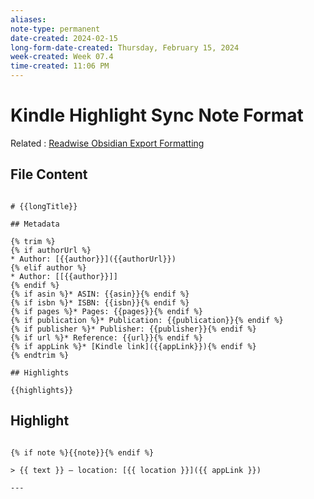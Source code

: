 ```yaml
---
aliases: 
note-type: permanent
date-created: 2024-02-15
long-form-date-created: Thursday, February 15, 2024
week-created: Week 07.4
time-created: 11:06 PM
---
```


# Kindle Highlight Sync Note Format

Related : [Readwise Obsidian Export Formatting](Readwise%20Obsidian%20Export%20Formatting.md)

## File Content

```django

# {{longTitle}}

## Metadata

{% trim %}
{% if authorUrl %}
* Author: [{{author}}]({{authorUrl}})
{% elif author %}
* Author: [[{{author}}]]
{% endif %}
{% if asin %}* ASIN: {{asin}}{% endif %}
{% if isbn %}* ISBN: {{isbn}}{% endif %}
{% if pages %}* Pages: {{pages}}{% endif %}
{% if publication %}* Publication: {{publication}}{% endif %}
{% if publisher %}* Publisher: {{publisher}}{% endif %}
{% if url %}* Reference: {{url}}{% endif %}
{% if appLink %}* [Kindle link]({{appLink}}){% endif %}
{% endtrim %}

## Highlights

{{highlights}}
```

## Highlight

```django

{% if note %}{{note}}{% endif %}

> {{ text }} — location: [{{ location }}]({{ appLink }})

---
```
